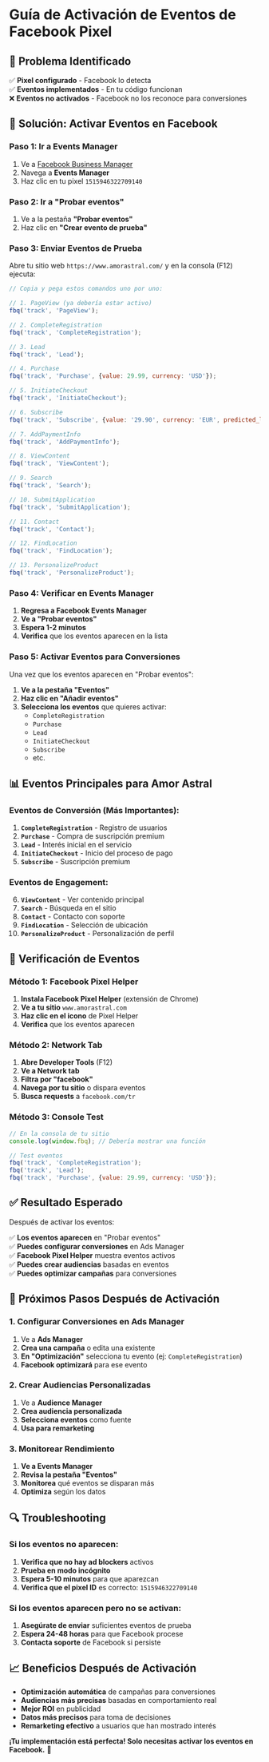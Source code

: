 # Guía de Activación de Eventos de Facebook Pixel

## 🎯 **Problema Identificado**

✅ **Pixel configurado** - Facebook lo detecta  
✅ **Eventos implementados** - En tu código funcionan  
❌ **Eventos no activados** - Facebook no los reconoce para conversiones  

## 🔧 **Solución: Activar Eventos en Facebook**

### **Paso 1: Ir a Events Manager**
1. Ve a [Facebook Business Manager](https://business.facebook.com/)
2. Navega a **Events Manager**
3. Haz clic en tu pixel `1515946322709140`

### **Paso 2: Ir a "Probar eventos"**
1. Ve a la pestaña **"Probar eventos"**
2. Haz clic en **"Crear evento de prueba"**

### **Paso 3: Enviar Eventos de Prueba**
Abre tu sitio web `https://www.amorastral.com/` y en la consola (F12) ejecuta:

```javascript
// Copia y pega estos comandos uno por uno:

// 1. PageView (ya debería estar activo)
fbq('track', 'PageView');

// 2. CompleteRegistration
fbq('track', 'CompleteRegistration');

// 3. Lead
fbq('track', 'Lead');

// 4. Purchase
fbq('track', 'Purchase', {value: 29.99, currency: 'USD'});

// 5. InitiateCheckout
fbq('track', 'InitiateCheckout');

// 6. Subscribe
fbq('track', 'Subscribe', {value: '29.90', currency: 'EUR', predicted_ltv: '29.90'});

// 7. AddPaymentInfo
fbq('track', 'AddPaymentInfo');

// 8. ViewContent
fbq('track', 'ViewContent');

// 9. Search
fbq('track', 'Search');

// 10. SubmitApplication
fbq('track', 'SubmitApplication');

// 11. Contact
fbq('track', 'Contact');

// 12. FindLocation
fbq('track', 'FindLocation');

// 13. PersonalizeProduct
fbq('track', 'PersonalizeProduct');
```

### **Paso 4: Verificar en Events Manager**
1. **Regresa a Facebook Events Manager**
2. **Ve a "Probar eventos"**
3. **Espera 1-2 minutos**
4. **Verifica** que los eventos aparecen en la lista

### **Paso 5: Activar Eventos para Conversiones**
Una vez que los eventos aparecen en "Probar eventos":

1. **Ve a la pestaña "Eventos"**
2. **Haz clic en "Añadir eventos"**
3. **Selecciona los eventos** que quieres activar:
   - `CompleteRegistration`
   - `Purchase`
   - `Lead`
   - `InitiateCheckout`
   - `Subscribe`
   - etc.

## 📊 **Eventos Principales para Amor Astral**

### **Eventos de Conversión (Más Importantes):**
1. **`CompleteRegistration`** - Registro de usuarios
2. **`Purchase`** - Compra de suscripción premium
3. **`Lead`** - Interés inicial en el servicio
4. **`InitiateCheckout`** - Inicio del proceso de pago
5. **`Subscribe`** - Suscripción premium

### **Eventos de Engagement:**
6. **`ViewContent`** - Ver contenido principal
7. **`Search`** - Búsqueda en el sitio
8. **`Contact`** - Contacto con soporte
9. **`FindLocation`** - Selección de ubicación
10. **`PersonalizeProduct`** - Personalización de perfil

## 🧪 **Verificación de Eventos**

### **Método 1: Facebook Pixel Helper**
1. **Instala Facebook Pixel Helper** (extensión de Chrome)
2. **Ve a tu sitio** `www.amorastral.com`
3. **Haz clic en el icono** de Pixel Helper
4. **Verifica** que los eventos aparecen

### **Método 2: Network Tab**
1. **Abre Developer Tools** (F12)
2. **Ve a Network tab**
3. **Filtra por "facebook"**
4. **Navega por tu sitio** o dispara eventos
5. **Busca requests** a `facebook.com/tr`

### **Método 3: Console Test**
```javascript
// En la consola de tu sitio
console.log(window.fbq); // Debería mostrar una función

// Test eventos
fbq('track', 'CompleteRegistration');
fbq('track', 'Lead');
fbq('track', 'Purchase', {value: 29.99, currency: 'USD'});
```

## ✅ **Resultado Esperado**

Después de activar los eventos:

✅ **Los eventos aparecen** en "Probar eventos"  
✅ **Puedes configurar conversiones** en Ads Manager  
✅ **Facebook Pixel Helper** muestra eventos activos  
✅ **Puedes crear audiencias** basadas en eventos  
✅ **Puedes optimizar campañas** para conversiones  

## 🚀 **Próximos Pasos Después de Activación**

### **1. Configurar Conversiones en Ads Manager**
1. Ve a **Ads Manager**
2. **Crea una campaña** o edita una existente
3. **En "Optimización"** selecciona tu evento (ej: `CompleteRegistration`)
4. **Facebook optimizará** para ese evento

### **2. Crear Audiencias Personalizadas**
1. Ve a **Audience Manager**
2. **Crea audiencia personalizada**
3. **Selecciona eventos** como fuente
4. **Usa para remarketing**

### **3. Monitorear Rendimiento**
1. **Ve a Events Manager**
2. **Revisa la pestaña "Eventos"**
3. **Monitorea** qué eventos se disparan más
4. **Optimiza** según los datos

## 🔍 **Troubleshooting**

### **Si los eventos no aparecen:**
1. **Verifica que no hay ad blockers** activos
2. **Prueba en modo incógnito**
3. **Espera 5-10 minutos** para que aparezcan
4. **Verifica que el pixel ID** es correcto: `1515946322709140`

### **Si los eventos aparecen pero no se activan:**
1. **Asegúrate de enviar** suficientes eventos de prueba
2. **Espera 24-48 horas** para que Facebook procese
3. **Contacta soporte** de Facebook si persiste

## 📈 **Beneficios Después de Activación**

- **Optimización automática** de campañas para conversiones
- **Audiencias más precisas** basadas en comportamiento real
- **Mejor ROI** en publicidad
- **Datos más precisos** para toma de decisiones
- **Remarketing efectivo** a usuarios que han mostrado interés

**¡Tu implementación está perfecta! Solo necesitas activar los eventos en Facebook.** 🎯 